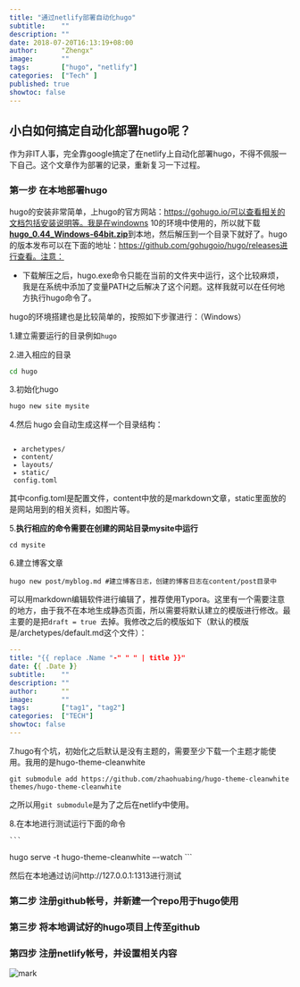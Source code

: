 ```yaml
---
title: "通过netlify部署自动化hugo"
subtitle:    ""
description: ""
date: 2018-07-20T16:13:19+08:00
author:      "Zhengx"
image:       ""
tags:        ["hugo", "netlify"]
categories:  ["Tech" ]
published: true
showtoc: false 
---
```




##  小白如何搞定自动化部署hugo呢？

作为非IT人事，完全靠google搞定了在netlify上自动化部署hugo，不得不佩服一下自己。这个文章作为部署的记录，重新复习一下过程。

### 第一步 在本地部署hugo  

hugo的安装非常简单，上hugo的官方网站：https://gohugo.io/可以查看相关的文档包括安装说明等。我是在windowns 10的环境中使用的，所以就下载[**hugo_0.44_Windows-64bit.zip**](https://github.com/gohugoio/hugo/releases/download/v0.44/hugo_0.44_Windows-64bit.zip)到本地，然后解压到一个目录下就好了。hugo的版本发布可以在下面的地址：https://github.com/gohugoio/hugo/releases进行查看。注意：

- 下载解压之后，hugo.exe命令只能在当前的文件夹中运行，这个比较麻烦，我是在系统中添加了变量PATH之后解决了这个问题。这样我就可以在任何地方执行hugo命令了。

hugo的环境搭建也是比较简单的，按照如下步骤进行：（Windows）

1.建立需要运行的目录例如`hugo`  

2.进入相应的目录  

   ``` bash
   cd hugo
   ```

3.初始化hugo

   ```bash
   hugo new site mysite
   ```

4.然后 hugo 会自动生成这样一个目录结构： 

   ```

    ▸ archetypes/
    ▸ content/
    ▸ layouts/
    ▸ static/
    config.toml
   ```

其中config.toml是配置文件，content中放的是markdown文章，static里面放的是网站用到的相关资料，如图片等。

5.**执行相应的命令需要在创建的网站目录mysite中运行**

   ```
   cd mysite
   ```

6.建立博客文章

   ```
hugo new post/myblog.md #建立博客日志，创建的博客日志在content/post目录中
   ```

可以用markdown编辑软件进行编辑了，推荐使用Typora。这里有一个需要注意的地方，由于我不在本地生成静态页面，所以需要将默认建立的模版进行修改。最主要的是把`draft = true `去掉。我修改之后的模版如下（默认的模版是/archetypes/default.md这个文件）：

   ```yaml
---
title: "{{ replace .Name "-" " " | title }}"
date: {{ .Date }}
subtitle:    ""
description: ""
author:      ""
image:       ""
tags:        ["tag1", "tag2"]
categories:  ["TECH"]
showtoc: false
---

   ```

7.hugo有个坑，初始化之后默认是没有主题的，需要至少下载一个主题才能使用。我用的是hugo-theme-cleanwhite

```
git submodule add https://github.com/zhaohuabing/hugo-theme-cleanwhite themes/hugo-theme-cleanwhite
```

之所以用`git submodule`是为了之后在netlify中使用。

8.在本地进行测试运行下面的命令

    ```
hugo serve -t  hugo-theme-cleanwhite –-watch
    ```

然后在本地通过访问http://127.0.0.1:1313进行测试


### 第二步 注册github帐号，并新建一个repo用于hugo使用

### 第三步 将本地调试好的hugo项目上传至github

### 第四步 注册netlify帐号，并设置相关内容



![mark](http://onqn9gsrl.bkt.clouddn.com/blog/180720/HgKk4dD4jl.png?imageslim)







